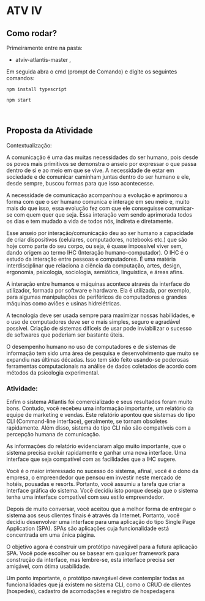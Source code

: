 
# ATV IV
## Como rodar?

Primeiramente entre na pasta: 
 - atviv-atlantis-master ,<br>

Em seguida abra o cmd (prompt de Comando) e digite os seguintes comandos: 

```
npm install typescript
```

```
npm start
```
<br>

## Proposta da Atividade

Contextualização:

A comunicação é uma das muitas necessidades do ser humano, pois desde os povos mais 
primitivos se demonstra o anseio por expressar o que passa dentro de si e ao meio em que se 
vive. A necessidade de estar em sociedade e de comunicar caminham juntas dentro do ser 
humano e ele, desde sempre, buscou formas para que isso acontecesse. 
<br>
 
A necessidade de comunicação acompanhou a evolução e aprimorou a forma com que o ser 
humano comunica e interage em seu meio e, muito mais do que isso, essa evolução fez com que 
ele conseguisse comunicar-se com quem quer que seja. Essa interação vem sendo aprimorada 
todos os dias e tem mudado a vida de todos nós, indireta e diretamente. 
<br>
 
Esse anseio por interação/comunicação deu ao ser humano a capacidade de criar dispositivos 
(celulares, computadores, notebooks etc.) que são hoje como parte do seu corpo, ou seja, é 
quase impossível viver sem, dando origem ao termo IHC (Interação humano–computador). O 
IHC é o estudo da interação entre pessoas e computadores. É uma matéria interdisciplinar que 
relaciona a ciência da computação, artes, design, ergonomia, psicologia, sociologia, semiótica, 
linguística, e áreas afins. 
<br>
 
A interação entre humanos e máquinas acontece através da interface do utilizador, formada por 
software e hardware. Ela é utilizada, por exemplo, para algumas manipulações de periféricos de 
computadores e grandes máquinas como aviões e usinas hidrelétricas. 
<br>
 
A tecnologia deve ser usada sempre para maximizar nossas habilidades, e o uso de 
computadores deve ser o mais simples, seguro e agradável possível. Criação de sistemas difíceis 
de usar pode inviabilizar o sucesso de softwares que poderiam ser bastante úteis. 
<br>
 
O desempenho humano no uso de computadores e de sistemas de informação tem sido uma 
área de pesquisa e desenvolvimento que muito se expandiu nas últimas décadas. Isso tem sido 
feito usando-se poderosas ferramentas computacionais na análise de dados coletados de 
acordo com métodos da psicologia experimental. 
<br>
 
### Atividade:
Enfim o sistema Atlantis foi comercializado e seus resultados foram muito bons. Contudo, você 
recebeu uma informação importante, um relatório da equipe de marketing e vendas. Este 
relatório apontou que sistemas do tipo CLI (Command-line interface), geralmente, se tornam 
obsoletes rapidamente. Além disso, sistema do tipo CLI não são compatíveis com a percepção 
humana de comunicação. 
<br>
 
As informações do relatório evidenciaram algo muito importante, que o sistema precisa evoluir 
rapidamente e ganhar uma nova interface. Uma interface que seja compatível com as facilidades 
que a IHC sugere. 
<br>
 
Você é o maior interessado no sucesso do sistema, afinal, você é o dono da empresa, o 
empreendedor que pensou em investir neste mercado de hotéis, pousadas e resorts. Portanto, 
você assumiu a tarefa que criar a interface gráfica do sistema. Você decidiu isto porque deseja 
que o sistema tenha uma interface compatível com seu estilo empreendedor. 
<br>
 
Depois de muito conversar, você aceitou que a melhor forma de entregar o sistema aos seus 
clientes finais é através da Internet. Portanto, você decidiu desenvolver uma interface para uma 
aplicação do tipo Single Page Application (SPA). SPAs são aplicações cuja funcionalidade está 
concentrada em uma única página. 
<br>
 
O objetivo agora é construir um protótipo navegável para a futura aplicação SPA. Você pode 
escolher ou se basear em qualquer framework para construção da interface, mas lembre-se, 
esta interface precisa ser amigável, com ótima usabilidade. 
<br>
 
Um ponto importante, o protótipo navegável deve contemplar todas as funcionalidades que já 
existem no sistema CLI, como o CRUD de clientes (hospedes), cadastro de acomodações e 
registro de hospedagens 
<br>
  
<br>
 